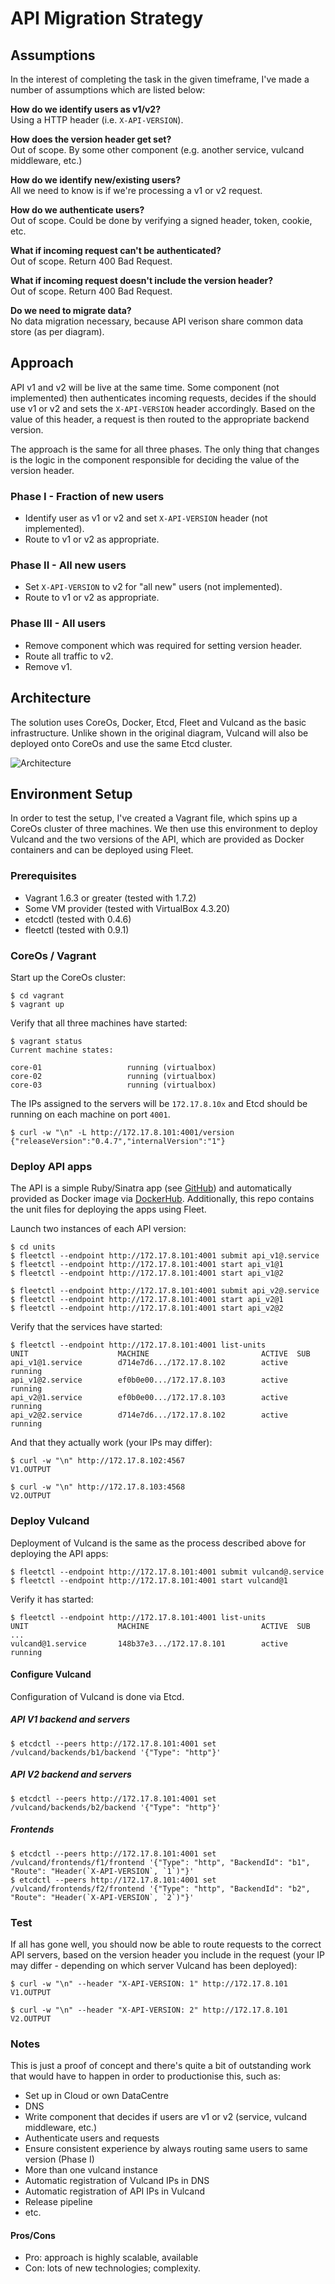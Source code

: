 # API Migration Strategy

## Assumptions

In the interest of completing the task in the given timeframe, I've made a number of assumptions which are listed below:

**How do we identify users as v1/v2?**<br/>
Using a HTTP header (i.e. `X-API-VERSION`).

**How does the version header get set?**<br/>
Out of scope. By some other component (e.g. another service, vulcand middleware, etc.)

**How do we identify new/existing users?**<br/>
All we need to know is if we're processing a v1 or v2 request.

**How do we authenticate users?**<br/>
Out of scope. Could be done by verifying a signed header, token, cookie, etc.

**What if incoming request can't be authenticated?**<br/>
Out of scope. Return 400 Bad Request.

**What if incoming request doesn't include the version header?**<br/>
Out of scope. Return 400 Bad Request.

**Do we need to migrate data?**<br/>
No data migration necessary, because API verison share common data store (as per diagram).

## Approach

API v1 and v2 will be live at the same time. Some component (not implemented) then authenticates incoming requests, decides if the should use v1 or v2 and sets the `X-API-VERSION` header accordingly. Based on the value of this header, a request is then routed to the appropriate backend version.

The approach is the same for all three phases. The only thing that changes is the logic in the component responsible for deciding the value of the version header.

### Phase I - Fraction of new users

* Identify user as v1 or v2 and set `X-API-VERSION` header (not implemented).
* Route to v1 or v2 as appropriate.

### Phase II - All new users

* Set `X-API-VERSION` to v2 for "all new" users (not implemented).
* Route to v1 or v2 as appropriate.

### Phase III - All users

* Remove component which was required for setting version header.
* Route all traffic to v2.
* Remove v1.

## Architecture

The solution uses CoreOs, Docker, Etcd, Fleet and Vulcand as the basic infrastructure. Unlike shown in the original diagram, Vulcand will also be deployed onto CoreOs and use the same Etcd cluster.

![Architecture](/docs/arch.png)

## Environment Setup

In order to test the setup, I've created a Vagrant file, which spins up a CoreOs cluster of three machines. We then use this environment to deploy Vulcand and the two versions of the API, which are provided as Docker containers and can be deployed using Fleet.

### Prerequisites
* Vagrant 1.6.3 or greater (tested with 1.7.2)
* Some VM provider (tested with VirtualBox 4.3.20)
* etcdctl (tested with 0.4.6)
* fleetctl (tested with 0.9.1)


### CoreOs / Vagrant

Start up the CoreOs cluster:

```shell
$ cd vagrant
$ vagrant up
```

Verify that all three machines have started:

```shell
$ vagrant status
Current machine states:

core-01                   running (virtualbox)
core-02                   running (virtualbox)
core-03                   running (virtualbox)
```

The IPs assigned to the servers will be `172.17.8.10x` and Etcd should be running on each machine on port `4001`.

```shell
$ curl -w "\n" -L http://172.17.8.101:4001/version
{"releaseVersion":"0.4.7","internalVersion":"1"}
```

### Deploy API apps

The API is a simple Ruby/Sinatra app (see [GitHub](https://github.com/patforna/cw-api)) and automatically provided as Docker image via [DockerHub](https://registry.hub.docker.com/u/patforna/cw-api/). Additionally, this repo contains the unit files for deploying the apps using Fleet.

Launch two instances of each API version:

```shell
$ cd units
$ fleetctl --endpoint http://172.17.8.101:4001 submit api_v1@.service
$ fleetctl --endpoint http://172.17.8.101:4001 start api_v1@1
$ fleetctl --endpoint http://172.17.8.101:4001 start api_v1@2

$ fleetctl --endpoint http://172.17.8.101:4001 submit api_v2@.service
$ fleetctl --endpoint http://172.17.8.101:4001 start api_v2@1
$ fleetctl --endpoint http://172.17.8.101:4001 start api_v2@2
```

Verify that the services have started:

```shell
$ fleetctl --endpoint http://172.17.8.101:4001 list-units
UNIT                    MACHINE                         ACTIVE  SUB
api_v1@1.service        d714e7d6.../172.17.8.102        active  running
api_v1@2.service        ef0b0e00.../172.17.8.103        active  running
api_v2@1.service        ef0b0e00.../172.17.8.103        active  running
api_v2@2.service        d714e7d6.../172.17.8.102        active  running
```

And that they actually work (your IPs may differ):

```shell
$ curl -w "\n" http://172.17.8.102:4567
V1.OUTPUT

$ curl -w "\n" http://172.17.8.103:4568
V2.OUTPUT
```

### Deploy Vulcand

Deployment of Vulcand is the same as the process described above for deploying the API apps:

```shell
$ fleetctl --endpoint http://172.17.8.101:4001 submit vulcand@.service
$ fleetctl --endpoint http://172.17.8.101:4001 start vulcand@1
```

Verify it has started:

```shell
$ fleetctl --endpoint http://172.17.8.101:4001 list-units
UNIT                    MACHINE                         ACTIVE  SUB
...
vulcand@1.service       148b37e3.../172.17.8.101        active  running
```

#### Configure Vulcand

Configuration of Vulcand is done via Etcd.

##### API V1 backend and servers

```shell
$ etcdctl --peers http://172.17.8.101:4001 set /vulcand/backends/b1/backend '{"Type": "http"}'
```

##### API V2 backend and servers

```shell
$ etcdctl --peers http://172.17.8.101:4001 set /vulcand/backends/b2/backend '{"Type": "http"}'
```

##### Frontends

```shell
$ etcdctl --peers http://172.17.8.101:4001 set /vulcand/frontends/f1/frontend '{"Type": "http", "BackendId": "b1", "Route": "Header(`X-API-VERSION`, `1`)"}'
$ etcdctl --peers http://172.17.8.101:4001 set /vulcand/frontends/f2/frontend '{"Type": "http", "BackendId": "b2", "Route": "Header(`X-API-VERSION`, `2`)"}'
```

### Test

If all has gone well, you should now be able to route requests to the correct API servers, based on the version header you include in the request (your IP may differ - depending on which server Vulcand has been deployed):

```shell
$ curl -w "\n" --header "X-API-VERSION: 1" http://172.17.8.101
V1.OUTPUT

$ curl -w "\n" --header "X-API-VERSION: 2" http://172.17.8.101
V2.OUTPUT
```

### Notes

This is just a proof of concept and there's quite a bit of outstanding work that would have to happen in order to productionise this, such as:

* Set up in Cloud or own DataCentre
* DNS
* Write component that decides if users are v1 or v2 (service, vulcand middleware, etc.)
* Authenticate users and requests
* Ensure consistent experience by always routing same users to same version (Phase I)
* More than one vulcand instance
* Automatic registration of Vulcand IPs in DNS
* Automatic registration of API IPs in Vulcand
* Release pipeline
* etc.

#### Pros/Cons

* Pro: approach is highly scalable, available
* Con: lots of new technologies; complexity.